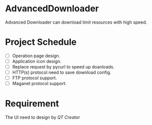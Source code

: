 # AdvancedDownloader
Advanced Downloader can download limit resources with high speed.

# Project Schedule
- [ ] Operation page design.
- [ ] Application icon design.
- [ ] Replace request by pycurl to speed up doanloads.
- [ ] HTTP(s) protocol need to save download config.
- [ ] FTP protocol support.
- [ ] Maganet protocol support.

# Requirement
The UI need to design by *QT Creator*
